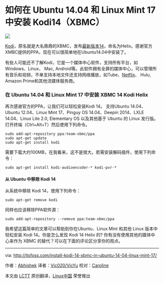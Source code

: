 如何在 Ubuntu 14.04 和 Linux Mint 17 中安装 Kodi14（XBMC）
================================================================================
![](http://itsfoss.itsfoss.netdna-cdn.com/wp-content/uploads/2015/01/Kodi_Xmas.jpg)

[Kodi][1]，原名就是大名鼎鼎的XBMC，发布[最新版本14][2]，命名为Helix。感谢官方XMBC提供的PPA，现在可以很简单地在Ubuntu14.04中安装了。

有些人可能还不了解Kodi，它是一个媒体中心软件，支持所有平台，如Windows、Linux、 Mac, Android等。此软件拥有全屏的媒体中心，可以管理所有音乐和视频，不单支持本地文件还支持网络播放，如Tube、[Netflix][3]、 Hulu, Amazon Prime和其他流媒体服务商。

### 在 Ubuntu 14.04 和 Linux Mint 17 中安装 XBMC 14 Kodi Helix ###

再次感谢官方的PPA，让我们可以轻松安装Kodi 14。
支持Ubuntu 14.04、Ubuntu 12.04、Linux Mint 17、Pinguy OS 14.04、Deepin 2014、LXLE 14.04、Linux Lite 2.0, Elementary OS  以及其他基于 Ubuntu 的 Linux 发行版。
打开终端（Ctrl+Alt+T）然后使用下列命令。

    sudo add-apt-repository ppa:team-xbmc/ppa
    sudo apt-get update
    sudo apt-get install kodi

需要下载大约100MB，在我看来，这不是很大。若需安装解码插件，使用下列命令：

    sudo apt-get install kodi-audioencoder-* kodi-pvr-*

#### 从 Ubuntu 中移除 Kodi 14 ####

从系统中移除 Kodi 14，使用下列命令：

    sudo apt-get remove kodi

同样也应该移除PPA软件源：

    sudo add-apt-repository --remove ppa:team-xbmc/ppa

我希望这篇简单的文章可以帮助到你在Ubuntu、Linux Mint 和其他 Linux 版本中轻松安装 Kodi 14。你是怎么发现 Kodi 14 Helix 的?
你有没有使用其他的媒体中心来作为 XBMC 的替代？可以在下面的评论区分享你的观点。

--------------------------------------------------------------------------------

via: http://itsfoss.com/install-kodi-14-xbmc-in-ubuntu-14-04-linux-mint-17/

作者：[Abhishek][a]
译者：[Vic020/VicYu](http://www.vicyu.net)
校对：[Caroline](https://github.com/carolinewuyan)

本文由 [LCTT](https://github.com/LCTT/TranslateProject) 原创翻译，[Linux中国](http://linux.cn/) 荣誉推出

[a]:http://itsfoss.com/author/Abhishek/
[1]:http://kodi.tv/
[2]:http://kodi.tv/kodi-14-0-helix-unwinds/
[3]:http://itsfoss.com/watch-netflix-in-ubuntu-14-04/
